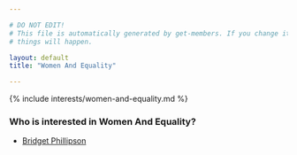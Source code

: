 ```yaml
---

# DO NOT EDIT!
# This file is automatically generated by get-members. If you change it, bad
# things will happen.

layout: default
title: "Women And Equality"

---
```


{% include interests/women-and-equality.md %}

### Who is interested in Women And Equality?


* [Bridget Phillipson](members/bridget-phillipson.html)

